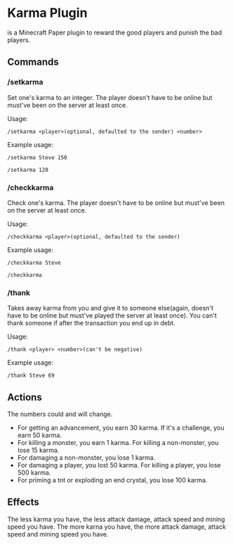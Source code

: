 # Karma Plugin
is a Minecraft Paper plugin to reward the good players and punish the bad players.

## Commands
### /setkarma
Set one's karma to an integer. The player doesn't have to be online but must've been on the server at least once.

Usage:
```
/setkarma <player>(optional, defaulted to the sender) <number> 
```
Example usage:
```
/setkarma Steve 150
```
```
/setkarma 120
```
### /checkkarma
Check one's karma. The player doesn't have to be online but must've been on the server at least once.

Usage:
```
/checkkarma <player>(optional, defaulted to the sender)
```
Example usage:
```
/checkkarma Steve
```
```
/checkkarma
```
### /thank
Takes away karma from you and give it to someone else(again, doesn't have to be online but must've played the server at least once). You can't thank someone if after the transaction you end up in debt.

Usage:
```
/thank <player> <number>(can't be negative)
```
Example usage:
```
/thank Steve 69
```

## Actions
The numbers could and will change.

* For getting an advancement, you earn 30 karma. If it's a challenge, you earn 50 karma.
* For killing a monster, you earn 1 karma. For killing a non-monster, you lose 15 karma.
* For damaging a non-monster, you lose 1 karma.
* For damaging a player, you lost 50 karma. For killing a player, you lose 500 karma.
* For priming a tnt or exploding an end crystal, you lose 100 karma.

## Effects
The less karma you have, the less attack damage, attack speed and mining speed you have. The more karna you have, the more attack damage, attack speed and mining speed you have.
